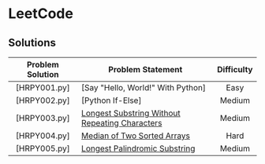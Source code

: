 # LeetCode

## Solutions

| Problem Solution | Problem Statement                                                                                    | Difficulty |
|:----------------:|------------------------------------------------------------------------------------------------------|:----------:|
| [HRPY001.py]     | [Say "Hello, World!" With Python]                                                                    | Easy       |
| [HRPY002.py]     | [Python If-Else]                                                                                     | Medium     |
| [HRPY003.py]     | [Longest Substring Without Repeating Characters]                                                     | Medium     |
| [HRPY004.py]     | [Median of Two Sorted Arrays]                                                                        | Hard       |
| [HRPY005.py]     | [Longest Palindromic Substring]                                                                      | Medium     |

[//]: # (Solutions)

[LC0001.py]: Solutions/LC0001.py?ts=4
[Two Sum]: https://leetcode.com/problems/two-sum/

[LC0002.py]: Solutions/LC0002.py?ts=4
[Add Two Numbers]: https://leetcode.com/problems/add-two-numbers/

[LC0003.py]: Solutions/LC0003.py?ts=4
[Longest Substring Without Repeating Characters]: https://leetcode.com/problems/longest-substring-without-repeating-characters/

[LC0004.py]: Solutions/LC0004.py?ts=4
[Median of Two Sorted Arrays]: https://leetcode.com/problems/median-of-two-sorted-arrays/

[LC0005.py]: Solutions/LC0005.py?ts=4
[Longest Palindromic Substring]: https://leetcode.com/problems/longest-palindromic-substring/